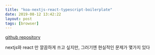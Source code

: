```yaml
---
title: "koa-nextjs-react-typescript-boilerplate"
date: 2019-08-12 13:42:22
layout: post
tags: [browser]
---
```


[github repository](https://github.com/yceffort/koa-nextjs-react-typescript-boilerplate)

nextjs와 react 만 깔끔하게 쓰고 싶지만, 그러기엔 현실적인 문제가 몇가지 있다

